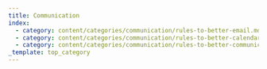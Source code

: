 ```yaml
---
title: Communication
index:
  - category: content/categories/communication/rules-to-better-email.md
  - category: content/categories/communication/rules-to-better-calendars.md
  - category: content/categories/communication/rules-to-better-communication.md
_template: top_category
---
```


